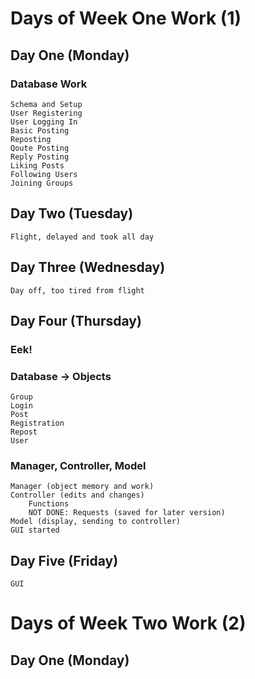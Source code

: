 # Days of Week One Work (1)
## Day One (Monday)
### Database Work
    Schema and Setup
    User Registering
    User Logging In
    Basic Posting
    Reposting
    Qoute Posting
    Reply Posting
    Liking Posts
    Following Users
    Joining Groups

## Day Two (Tuesday)
    Flight, delayed and took all day

## Day Three (Wednesday)
    Day off, too tired from flight

## Day Four (Thursday)
### Eek! 
### Database -> Objects
    Group
    Login
    Post
    Registration
    Repost
    User
### Manager, Controller, Model
    Manager (object memory and work)
    Controller (edits and changes)
        Functions
        NOT DONE: Requests (saved for later version)
    Model (display, sending to controller)
    GUI started

## Day Five (Friday)
    GUI

# Days of Week Two Work (2)

## Day One (Monday)
    